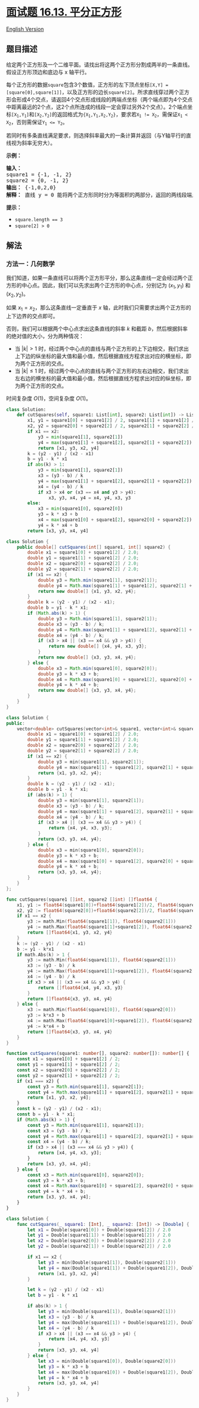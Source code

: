 # [面试题 16.13. 平分正方形](https://leetcode.cn/problems/bisect-squares-lcci)

[English Version](/lcci/16.13.Bisect%20Squares/README_EN.md)

## 题目描述

<!-- 这里写题目描述 -->

<p>给定两个正方形及一个二维平面。请找出将这两个正方形分割成两半的一条直线。假设正方形顶边和底边与 x 轴平行。</p>
<p>每个正方形的数据<code>square</code>包含3个数值，正方形的左下顶点坐标<code>[X,Y] = [square[0],square[1]]</code>，以及正方形的边长<code>square[2]</code>。所求直线穿过两个正方形会形成4个交点，请返回4个交点形成线段的两端点坐标（两个端点即为4个交点中距离最远的2个点，这2个点所连成的线段一定会穿过另外2个交点）。2个端点坐标<code>[X<sub>1</sub>,Y<sub>1</sub>]</code>和<code>[X<sub>2</sub>,Y<sub>2</sub>]</code>的返回格式为<code>{X<sub>1</sub>,Y<sub>1</sub>,X<sub>2</sub>,Y<sub>2</sub>}</code>，要求若<code>X<sub>1</sub> != X<sub>2</sub></code>，需保证<code>X<sub>1</sub> &lt; X<sub>2</sub></code>，否则需保证<code>Y<sub>1</sub> &lt;= Y<sub>2</sub></code>。</p>
<p>若同时有多条直线满足要求，则选择斜率最大的一条计算并返回（与Y轴平行的直线视为斜率无穷大）。</p>
<p><strong>示例：</strong></p>
<pre><strong>输入：</strong>
square1 = {-1, -1, 2}
square2 = {0, -1, 2}
<strong>输出：</strong> {-1,0,2,0}
<strong>解释：</strong> 直线 y = 0 能将两个正方形同时分为等面积的两部分，返回的两线段端点为[-1,0]和[2,0]
</pre>
<p><strong>提示：</strong></p>
<ul>
	<li><code>square.length == 3</code></li>
	<li><code>square[2] &gt; 0</code></li>
</ul>

## 解法

### 方法一：几何数学

我们知道，如果一条直线可以将两个正方形平分，那么这条直线一定会经过两个正方形的中心点。因此，我们可以先求出两个正方形的中心点，分别记为 $(x_1, y_1)$ 和 $(x_2, y_2)$。

如果 $x_1 = x_2$，那么这条直线一定垂直于 $x$ 轴，此时我们只需要求出两个正方形的上下边界的交点即可。

否则，我们可以根据两个中心点求出这条直线的斜率 $k$ 和截距 $b$，然后根据斜率的绝对值的大小，分为两种情况：

-   当 $|k| \gt 1$ 时，经过两个中心点的直线与两个正方形的上下边相交，我们求出上下边的纵坐标的最大值和最小值，然后根据直线方程求出对应的横坐标，即为两个正方形的交点。
-   当 $|k| \le 1$ 时，经过两个中心点的直线与两个正方形的左右边相交，我们求出左右边的横坐标的最大值和最小值，然后根据直线方程求出对应的纵坐标，即为两个正方形的交点。

时间复杂度 $O(1)$，空间复杂度 $O(1)$。

<!-- tabs:start -->

```python
class Solution:
    def cutSquares(self, square1: List[int], square2: List[int]) -> List[float]:
        x1, y1 = square1[0] + square1[2] / 2, square1[1] + square1[2] / 2
        x2, y2 = square2[0] + square2[2] / 2, square2[1] + square2[2] / 2
        if x1 == x2:
            y3 = min(square1[1], square2[1])
            y4 = max(square1[1] + square1[2], square2[1] + square2[2])
            return [x1, y3, x2, y4]
        k = (y2 - y1) / (x2 - x1)
        b = y1 - k * x1
        if abs(k) > 1:
            y3 = min(square1[1], square2[1])
            x3 = (y3 - b) / k
            y4 = max(square1[1] + square1[2], square2[1] + square2[2])
            x4 = (y4 - b) / k
            if x3 > x4 or (x3 == x4 and y3 > y4):
                x3, y3, x4, y4 = x4, y4, x3, y3
        else:
            x3 = min(square1[0], square2[0])
            y3 = k * x3 + b
            x4 = max(square1[0] + square1[2], square2[0] + square2[2])
            y4 = k * x4 + b
        return [x3, y3, x4, y4]
```

```java
class Solution {
    public double[] cutSquares(int[] square1, int[] square2) {
        double x1 = square1[0] + square1[2] / 2.0;
        double y1 = square1[1] + square1[2] / 2.0;
        double x2 = square2[0] + square2[2] / 2.0;
        double y2 = square2[1] + square2[2] / 2.0;
        if (x1 == x2) {
            double y3 = Math.min(square1[1], square2[1]);
            double y4 = Math.max(square1[1] + square1[2], square2[1] + square2[2]);
            return new double[] {x1, y3, x2, y4};
        }
        double k = (y2 - y1) / (x2 - x1);
        double b = y1 - k * x1;
        if (Math.abs(k) > 1) {
            double y3 = Math.min(square1[1], square2[1]);
            double x3 = (y3 - b) / k;
            double y4 = Math.max(square1[1] + square1[2], square2[1] + square2[2]);
            double x4 = (y4 - b) / k;
            if (x3 > x4 || (x3 == x4 && y3 > y4)) {
                return new double[] {x4, y4, x3, y3};
            }
            return new double[] {x3, y3, x4, y4};
        } else {
            double x3 = Math.min(square1[0], square2[0]);
            double y3 = k * x3 + b;
            double x4 = Math.max(square1[0] + square1[2], square2[0] + square2[2]);
            double y4 = k * x4 + b;
            return new double[] {x3, y3, x4, y4};
        }
    }
}
```

```cpp
class Solution {
public:
    vector<double> cutSquares(vector<int>& square1, vector<int>& square2) {
        double x1 = square1[0] + square1[2] / 2.0;
        double y1 = square1[1] + square1[2] / 2.0;
        double x2 = square2[0] + square2[2] / 2.0;
        double y2 = square2[1] + square2[2] / 2.0;
        if (x1 == x2) {
            double y3 = min(square1[1], square2[1]);
            double y4 = max(square1[1] + square1[2], square2[1] + square2[2]);
            return {x1, y3, x2, y4};
        }
        double k = (y2 - y1) / (x2 - x1);
        double b = y1 - k * x1;
        if (abs(k) > 1) {
            double y3 = min(square1[1], square2[1]);
            double x3 = (y3 - b) / k;
            double y4 = max(square1[1] + square1[2], square2[1] + square2[2]);
            double x4 = (y4 - b) / k;
            if (x3 > x4 || (x3 == x4 && y3 > y4)) {
                return {x4, y4, x3, y3};
            }
            return {x3, y3, x4, y4};
        } else {
            double x3 = min(square1[0], square2[0]);
            double y3 = k * x3 + b;
            double x4 = max(square1[0] + square1[2], square2[0] + square2[2]);
            double y4 = k * x4 + b;
            return {x3, y3, x4, y4};
        }
    }
};
```

```go
func cutSquares(square1 []int, square2 []int) []float64 {
	x1, y1 := float64(square1[0])+float64(square1[2])/2, float64(square1[1])+float64(square1[2])/2
	x2, y2 := float64(square2[0])+float64(square2[2])/2, float64(square2[1])+float64(square2[2])/2
	if x1 == x2 {
		y3 := math.Min(float64(square1[1]), float64(square2[1]))
		y4 := math.Max(float64(square1[1]+square1[2]), float64(square2[1]+square2[2]))
		return []float64{x1, y3, x2, y4}
	}
	k := (y2 - y1) / (x2 - x1)
	b := y1 - k*x1
	if math.Abs(k) > 1 {
		y3 := math.Min(float64(square1[1]), float64(square2[1]))
		x3 := (y3 - b) / k
		y4 := math.Max(float64(square1[1]+square1[2]), float64(square2[1]+square2[2]))
		x4 := (y4 - b) / k
		if x3 > x4 || (x3 == x4 && y3 > y4) {
			return []float64{x4, y4, x3, y3}
		}
		return []float64{x3, y3, x4, y4}
	} else {
		x3 := math.Min(float64(square1[0]), float64(square2[0]))
		y3 := k*x3 + b
		x4 := math.Max(float64(square1[0]+square1[2]), float64(square2[0]+square2[2]))
		y4 := k*x4 + b
		return []float64{x3, y3, x4, y4}
	}
}
```

```ts
function cutSquares(square1: number[], square2: number[]): number[] {
    const x1 = square1[0] + square1[2] / 2;
    const y1 = square1[1] + square1[2] / 2;
    const x2 = square2[0] + square2[2] / 2;
    const y2 = square2[1] + square2[2] / 2;
    if (x1 === x2) {
        const y3 = Math.min(square1[1], square2[1]);
        const y4 = Math.max(square1[1] + square1[2], square2[1] + square2[2]);
        return [x1, y3, x2, y4];
    }
    const k = (y2 - y1) / (x2 - x1);
    const b = y1 - k * x1;
    if (Math.abs(k) > 1) {
        const y3 = Math.min(square1[1], square2[1]);
        const x3 = (y3 - b) / k;
        const y4 = Math.max(square1[1] + square1[2], square2[1] + square2[2]);
        const x4 = (y4 - b) / k;
        if (x3 > x4 || (x3 === x4 && y3 > y4)) {
            return [x4, y4, x3, y3];
        }
        return [x3, y3, x4, y4];
    } else {
        const x3 = Math.min(square1[0], square2[0]);
        const y3 = k * x3 + b;
        const x4 = Math.max(square1[0] + square1[2], square2[0] + square2[2]);
        const y4 = k * x4 + b;
        return [x3, y3, x4, y4];
    }
}
```

```swift
class Solution {
    func cutSquares(_ square1: [Int], _ square2: [Int]) -> [Double] {
        let x1 = Double(square1[0]) + Double(square1[2]) / 2.0
        let y1 = Double(square1[1]) + Double(square1[2]) / 2.0
        let x2 = Double(square2[0]) + Double(square2[2]) / 2.0
        let y2 = Double(square2[1]) + Double(square2[2]) / 2.0

        if x1 == x2 {
            let y3 = min(Double(square1[1]), Double(square2[1]))
            let y4 = max(Double(square1[1]) + Double(square1[2]), Double(square2[1]) + Double(square2[2]))
            return [x1, y3, x2, y4]
        }

        let k = (y2 - y1) / (x2 - x1)
        let b = y1 - k * x1

        if abs(k) > 1 {
            let y3 = min(Double(square1[1]), Double(square2[1]))
            let x3 = (y3 - b) / k
            let y4 = max(Double(square1[1]) + Double(square1[2]), Double(square2[1]) + Double(square2[2]))
            let x4 = (y4 - b) / k
            if x3 > x4 || (x3 == x4 && y3 > y4) {
                return [x4, y4, x3, y3]
            }
            return [x3, y3, x4, y4]
        } else {
            let x3 = min(Double(square1[0]), Double(square2[0]))
            let y3 = k * x3 + b
            let x4 = max(Double(square1[0]) + Double(square1[2]), Double(square2[0]) + Double(square2[2]))
            let y4 = k * x4 + b
            return [x3, y3, x4, y4]
        }
    }
}
```

<!-- tabs:end -->

<!-- end -->
